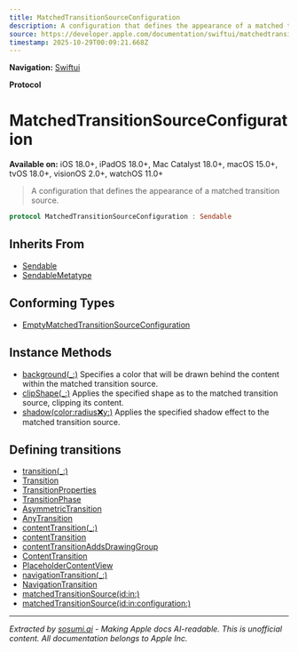 ```yaml
---
title: MatchedTransitionSourceConfiguration
description: A configuration that defines the appearance of a matched transition source.
source: https://developer.apple.com/documentation/swiftui/matchedtransitionsourceconfiguration
timestamp: 2025-10-29T00:09:21.668Z
---
```


**Navigation:** [Swiftui](/documentation/swiftui)

**Protocol**

# MatchedTransitionSourceConfiguration

**Available on:** iOS 18.0+, iPadOS 18.0+, Mac Catalyst 18.0+, macOS 15.0+, tvOS 18.0+, visionOS 2.0+, watchOS 11.0+

> A configuration that defines the appearance of a matched transition source.

```swift
protocol MatchedTransitionSourceConfiguration : Sendable
```

## Inherits From

- [Sendable](/documentation/Swift/Sendable)
- [SendableMetatype](/documentation/Swift/SendableMetatype)

## Conforming Types

- [EmptyMatchedTransitionSourceConfiguration](/documentation/swiftui/emptymatchedtransitionsourceconfiguration)

## Instance Methods

- [background(_:)](/documentation/swiftui/matchedtransitionsourceconfiguration/background(_:)) Specifies a color that will be drawn behind the content within the matched transition source.
- [clipShape(_:)](/documentation/swiftui/matchedtransitionsourceconfiguration/clipshape(_:)) Applies the specified shape as to the matched transition source, clipping its content.
- [shadow(color:radius:x:y:)](/documentation/swiftui/matchedtransitionsourceconfiguration/shadow(color:radius:x:y:)) Applies the specified shadow effect to the matched transition source.

## Defining transitions

- [transition(_:)](/documentation/swiftui/view/transition(_:))
- [Transition](/documentation/swiftui/transition)
- [TransitionProperties](/documentation/swiftui/transitionproperties)
- [TransitionPhase](/documentation/swiftui/transitionphase)
- [AsymmetricTransition](/documentation/swiftui/asymmetrictransition)
- [AnyTransition](/documentation/swiftui/anytransition)
- [contentTransition(_:)](/documentation/swiftui/view/contenttransition(_:))
- [contentTransition](/documentation/swiftui/environmentvalues/contenttransition)
- [contentTransitionAddsDrawingGroup](/documentation/swiftui/environmentvalues/contenttransitionaddsdrawinggroup)
- [ContentTransition](/documentation/swiftui/contenttransition)
- [PlaceholderContentView](/documentation/swiftui/placeholdercontentview)
- [navigationTransition(_:)](/documentation/swiftui/view/navigationtransition(_:))
- [NavigationTransition](/documentation/swiftui/navigationtransition)
- [matchedTransitionSource(id:in:)](/documentation/swiftui/view/matchedtransitionsource(id:in:))
- [matchedTransitionSource(id:in:configuration:)](/documentation/swiftui/view/matchedtransitionsource(id:in:configuration:))

---

*Extracted by [sosumi.ai](https://sosumi.ai) - Making Apple docs AI-readable.*
*This is unofficial content. All documentation belongs to Apple Inc.*

